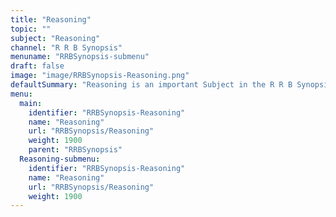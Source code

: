 ```yaml
---
title: "Reasoning"
topic: ""
subject: "Reasoning"
channel: "R R B Synopsis"
menuname: "RRBSynopsis-submenu"
draft: false
image: "image/RRBSynopsis-Reasoning.png"
defaultSummary: "Reasoning is an important Subject in the R R B Synopsis course.  Please review all the topics and associated testing material to perform well on the R R B Synopsis related Exams."
menu:
  main:
    identifier: "RRBSynopsis-Reasoning"
    name: "Reasoning"
    url: "RRBSynopsis/Reasoning"
    weight: 1900
    parent: "RRBSynopsis"
  Reasoning-submenu:
    identifier: "RRBSynopsis-Reasoning"
    name: "Reasoning"
    url: "RRBSynopsis/Reasoning"
    weight: 1900
---
```
















